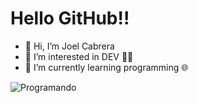 <h1>Hello GitHub!!</h1>

- 👋 Hi, I’m Joel Cabrera
- 👀 I’m interested in DEV 👨‍💻
- 🌱 I’m currently learning programming 🌐

![Programando](https://concepto.de/programacion/)

<!---
J-DEV-Zzz/J-DEV-Zzz is a ✨ special ✨ repository because its `README.md` (this file) appears on your GitHub profile.
You can click the Preview link to take a look at your changes.
--->
